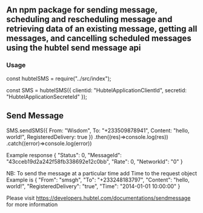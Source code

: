 ## An npm package for sending message, scheduling and rescheduling message and retrieving data of an existing message, getting all messages, and cancelling scheduled messages using the hubtel send message api

### Usage

const hubtelSMS = require("../src/index");

const SMS = hubtelSMS({
clientid: "HubtelApplicationClientId",
secretid: "HubtelApplicationSecreteId"
});

## Send Message

SMS.sendSMS({
From: "Wisdom",
To: "+233509878941",
Content: "hello, world!",
RegisteredDelivery: true
})
.then((res)=>console.log(res))
.catch((error)=>console.log(error))

Example response {
"Status": 0,
"MessageId": "43cceb19d2a242f58fb338692e12c0bb",
"Rate": 0,
"NetworkId": "0"
}

NB: To send the message at a particular time add Time to the request object
Example is {
"From": "smsgh",
"To": "+233248183797",
"Content": "hello, world!",
"RegisteredDelivery": "true",
"Time": "2014-01-01 10:00:00"
}

Please visit https://developers.hubtel.com/documentations/sendmessage for more information
